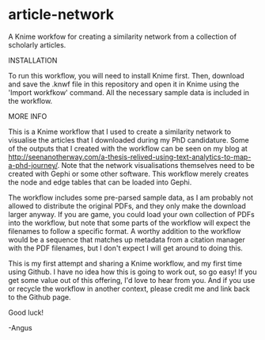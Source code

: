 # article-network
A Knime workfow for creating a similarity network from a collection of scholarly articles.

INSTALLATION

To run this workflow, you will need to install Knime first. Then, download and save the .knwf file in this repository and open it in Knime using the 'Import workfkow' command. All the necessary sample data is included in the workflow.

MORE INFO

This is a Knime workflow that I used to create a similarity network to visualise the articles that I downloaded during my PhD candidature. Some of the outputs that I created with the workflow can be seen on my blog at http://seenanotherway.com/a-thesis-relived-using-text-analytics-to-map-a-phd-journey/. Note that the network visualisations themselves need to be created with Gephi or some other software. This workflow merely creates the node and edge tables that can be loaded into Gephi.

The workflow includes some pre-parsed sample data, as I am probably not allowed to distribute the original PDFs, and they only make the download larger anyway. If you are game, you could load your own collection of PDFs into the workflow, but note that some parts of the workflow will expect the filenames to follow a specific format. A worthy addition to the workflow would be a sequence that matches up metadata from a citation manager with the PDF filenames, but I don't expect I will get around to doing this.

This is my first attempt and sharing a Knime workflow, and my first time using Github. I have no idea how this is going to work out, so go easy! If you get some value out of this offering, I'd love to hear from you. And if you use or recycle the workflow in another context, please credit me and link back to the Github page.

Good luck!

-Angus
